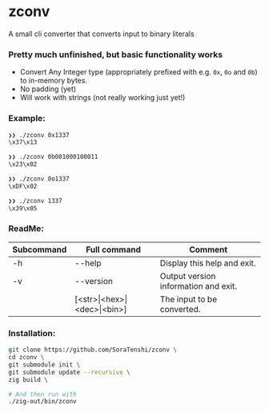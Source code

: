 # zconv 
A small cli converter that converts input to binary literals

### Pretty much unfinished, but basic functionality works
- Convert Any Integer type (appropriately prefixed with e.g. `0x`, `0o` and `0b`) to in-memory bytes.
- No padding (yet)
- Will work with strings (not really working just yet!)

### Example:
```sh
❯❯ ./zconv 0x1337
\x37\x13

❯❯ ./zconv 0b001000100011
\x23\x02

❯❯ ./zconv 0o1337
\xDF\x02

❯❯ ./zconv 1337
\x39\x05
```

### ReadMe:
| Subcommand |  Full command    | Comment |  
|---|---------------------------|---------|
|-h | --help                    | Display this help and exit.
|-v | --version                 | Output version information and exit.
|   | [\<str\>\|\<hex\>\|\<dec\>\\|\<bin\>\] | The input to be converted.

### Installation:
```sh
git clone https://github.com/SoraTenshi/zconv \
cd zconv \
git submodule init \
git submodule update --recursive \
zig build \

# And then run with
./zig-out/bin/zconv
```
